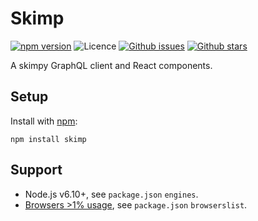 # Skimp

[![npm version](https://img.shields.io/npm/v/skimp.svg)](https://npm.im/skimp) ![Licence](https://img.shields.io/npm/l/skimp.svg) [![Github issues](https://img.shields.io/github/issues/jaydenseric/skimp.svg)](https://github.com/jaydenseric/skimp/issues) [![Github stars](https://img.shields.io/github/stars/jaydenseric/skimp.svg)](https://github.com/jaydenseric/skimp/stargazers)

A skimpy GraphQL client and React components.

## Setup

Install with [npm](https://npmjs.com):

```shell
npm install skimp
```

## Support

* Node.js v6.10+, see `package.json` `engines`.
* [Browsers >1% usage](http://browserl.ist/?q=%3E1%25), see `package.json` `browserslist`.
